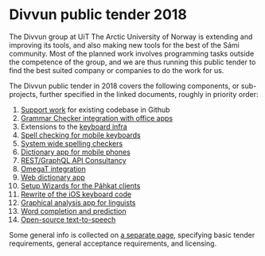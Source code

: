 # Divvun public tender 2018

The Divvun group at UiT The Arctic University of Norway is extending and improving its tools, and also making new tools for the best of the Sámi community. Most of the planned work involves programming tasks outside the competence of the group, and we are thus running this public tender to find the best suited company or companies to do the work for us.

The Divvun public tender in 2018 covers the following components, or sub-projects, further specified in the linked documents, roughly in priority order:

1. [Support work](SupportWork.md) for existing codebase in Github
1. [Grammar Checker integration with office apps](GrammarChecker.md)
1. Extensions to the [keyboard infra](CLDRSupport.md)
1. [Spell checking for mobile keyboards](MobileSpell.md)
1. [System wide spelling checkers](SystemSpellCheck.md)
1. [Dictionary app for mobile phones](MobileDictionaries.md)
1. [REST/GraphQL API Consultancy](REST_API.md)
1. [OmegaT integration](OmegaT.md)
1. [Web dictionary app](WebDict.md)
1. [Setup Wizards for the Páhkat clients](PahkatSetupWizards.md)
1. [Rewrite of the iOS keyboard code](iOSKeyboardRewrite.md)
1. [Graphical analysis app for linguists](GUITextAnalyser.md)
1. [Word completion and prediction](WordCompletionPrediction.md)
1. [Open-source text-to-speech](OpenSourceTSS.md)

Some general info is collected on [a separate page](GeneralInfo.md), specifying basic tender requirements, general acceptance requirements, and licensing.
